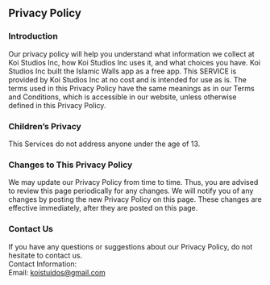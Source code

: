 Privacy Policy  
----------------

### Introduction  
Our privacy policy will help you understand what information we collect at Koi Studios Inc, how Koi Studios Inc uses it, and what choices you have.
Koi Studios Inc built the Islamic Walls app as a free app. This SERVICE is provided by Koi Studios Inc at no cost and is intended for use as is.
The terms used in this Privacy Policy have the same meanings as in our Terms and Conditions, which is accessible in our website, unless otherwise  defined in this Privacy Policy.

### Children’s Privacy  
This Services do not address anyone under the age of 13.

### Changes to This Privacy Policy  
We may update our Privacy Policy from time to time. Thus, you are advised to review this page periodically for any changes. We will notify you of any changes by posting the new Privacy Policy on this page. These changes are effective immediately, after they are posted on this page.  

### Contact Us  
If you have any questions or suggestions about our Privacy Policy, do not hesitate to contact us.  
Contact Information:  
Email: koistuidos@gmail.com
